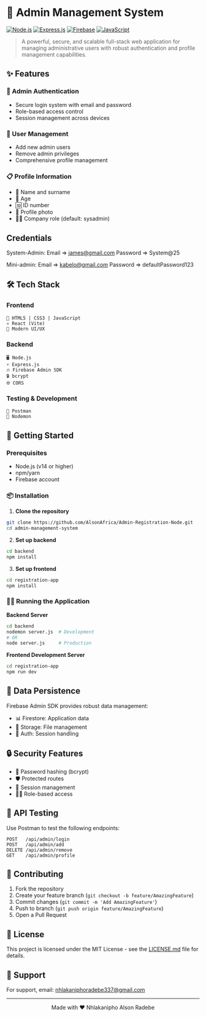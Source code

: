 # 🚀 Admin Management System

[![Node.js](https://img.shields.io/badge/Node.js-43853D?style=for-the-badge&logo=node.js&logoColor=white)](https://nodejs.org/)
[![Express.js](https://img.shields.io/badge/Express.js-404D59?style=for-the-badge)](https://expressjs.com/)
[![Firebase](https://img.shields.io/badge/Firebase-FFCA28?style=for-the-badge&logo=firebase&logoColor=black)](https://firebase.google.com/)
[![JavaScript](https://img.shields.io/badge/JavaScript-F7DF1E?style=for-the-badge&logo=javascript&logoColor=black)](https://developer.mozilla.org/en-US/docs/Web/JavaScript)

> A powerful, secure, and scalable full-stack web application for managing administrative users with robust authentication and profile management capabilities.

## ✨ Features

### 🔐 Admin Authentication
- Secure login system with email and password
- Role-based access control
- Session management across devices

### 👥 User Management
- Add new admin users
- Remove admin privileges
- Comprehensive profile management
  
### 📋 Profile Information
- 👤 Name and surname
- 📅 Age
- 🆔 ID number
- 📸 Profile photo
- 👨‍💼 Company role (default: sysadmin)

## Credentials 
System-Admin: 
Email => james@gmail.com
Password => System@25

Mini-admin:
Email => kabelo@gmail.com
Password => defaultPassword123

## 🛠️ Tech Stack

### Frontend
```
📱 HTML5 | CSS3 | JavaScript
⚛️ React (Vite)
🎨 Modern UI/UX
```

### Backend
```
🖥️ Node.js
⚡ Express.js
🔥 Firebase Admin SDK
🔒 bcrypt
🌐 CORS
```

### Testing & Development
```
🧪 Postman
🔄 Nodemon
```

## 🚀 Getting Started

### Prerequisites
- Node.js (v14 or higher)
- npm/yarn
- Firebase account

### 📦 Installation

1. **Clone the repository**
```bash
git clone https://github.com/AlsonAfrica/Admin-Registration-Node.git
cd admin-management-system
```

2. **Set up backend**
```bash
cd backend
npm install
```

3. **Set up frontend**
```bash
cd registration-app
npm install
```

### 🏃‍♂️ Running the Application

**Backend Server**
```bash
cd backend
nodemon server.js  # Development
# OR
node server.js     # Production
```

**Frontend Development Server**
```bash
cd registration-app
npm run dev
```

## 💾 Data Persistence

Firebase Admin SDK provides robust data management:
- 📊 Firestore: Application data
- 📁 Storage: File management
- 🔐 Auth: Session handling

## 🔒 Security Features

- 🔑 Password hashing (bcrypt)
- 🛡️ Protected routes
- 📝 Session management
- 👮‍♂️ Role-based access

## 🧪 API Testing

Use Postman to test the following endpoints:
```
POST   /api/admin/login
POST   /api/admin/add
DELETE /api/admin/remove
GET    /api/admin/profile
```

## 🤝 Contributing

1. Fork the repository
2. Create your feature branch (`git checkout -b feature/AmazingFeature`)
3. Commit changes (`git commit -m 'Add AmazingFeature'`)
4. Push to branch (`git push origin feature/AmazingFeature`)
5. Open a Pull Request

## 📝 License

This project is licensed under the MIT License - see the [LICENSE.md](LICENSE.md) file for details.

## 💫 Support

For support, email: nhlakaniphoradebe337@gmail.com 

---

<div align="center">
Made with ❤️ Nhlakanipho Alson Radebe
</div>
